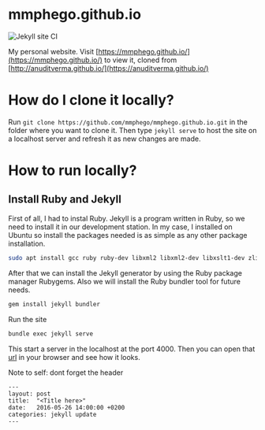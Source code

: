 mmphego.github.io
=================

![Jekyll site CI](https://github.com/mmphego/mmphego.github.io/workflows/Jekyll%20site%20CI/badge.svg?branch=master&event=deployment_status)

My personal website. Visit [https://mmphego.github.io/](https://mmphego.github.io/) to view it, cloned from [http://anuditverma.github.io/](https://anuditverma.github.io/)

# How do I clone it locally?

Run `git clone https://github.com/mmphego/mmphego.github.io.git` in the folder where you want to clone it. Then type `jekyll serve` to host the site on a localhost server and refresh it as new changes are made.

# How to run locally?

## Install Ruby and Jekyll
First of all, I had to instal Ruby. Jekyll is a program written in Ruby, so we need to install it in our development station. In my case, I installed on Ubuntu so install the packages needed is as simple as any other package installation.

```bash
sudo apt install gcc ruby ruby-dev libxml2 libxml2-dev libxslt1-dev zlibc zlib1g-dev
```

After that we can install the Jekyll generator by using the Ruby package manager Rubygems. Also we will install the Ruby bundler tool for future needs.
```bash
gem install jekyll bundler
```

Run the site
```bash
bundle exec jekyll serve
```
This start a server in the localhost at the port 4000. Then you can open that [url](http://localhost:4000) in your browser and see how it looks.


Note to self: dont forget the header

    ---
    layout: post
    title:  "<Title here>"
    date:   2016-05-26 14:00:00 +0200
    categories: jekyll update
    ---
